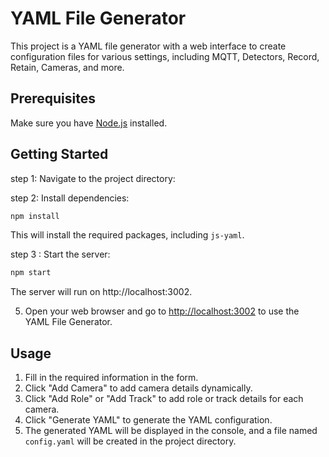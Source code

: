 
# YAML File Generator

This project is a YAML file generator with a web interface to create configuration files for various settings, including MQTT, Detectors, Record, Retain, Cameras, and more.

## Prerequisites

Make sure you have [Node.js](https://nodejs.org/) installed.

## Getting Started


step 1: Navigate to the project directory:

step 2: Install dependencies:

   ```bash
   npm install
   ```

   This will install the required packages, including `js-yaml`.

step 3 : Start the server:

   ```bash
   npm start
   ```
   The server will run on http://localhost:3002.

5. Open your web browser and go to [http://localhost:3002](http://localhost:3002) to use the YAML File Generator.

## Usage

1. Fill in the required information in the form.
2. Click "Add Camera" to add camera details dynamically.
3. Click "Add Role" or "Add Track" to add role or track details for each camera.
4. Click "Generate YAML" to generate the YAML configuration.
5. The generated YAML will be displayed in the console, and a file named `config.yaml` will be created in the project directory.

